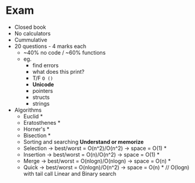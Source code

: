 # Exam

- Closed book
- No calculators
- Cummulative
- 20 questions - 4 marks each
  - ~40% no code / ~60% functions
  - eg.
    - find errors
    - what does this print?
    - T/F `O ()`
    - **Unicode**
    - pointers
    - structs
    - strings
- Algorithms
  - Euclid *
  - Eratosthenes *
  - Horner's *
  - Bisection *
  - Sorting and searching **Understand or memorize**
   - Selection -> best/worst = O(n^2)/O(n^2) -> space = O(1) *
   - Insertion -> best/worst = O(n)/O(n^2) -> space = O(1) *
   - Merge -> best/worst = O(nlogn)/O(nlogn) -> space = O(n) *
   - Quick -> best/worst = O(nlogn)/O(n^2) -> space = O(n) * // O(logn) with tail call Linear and Binary search
